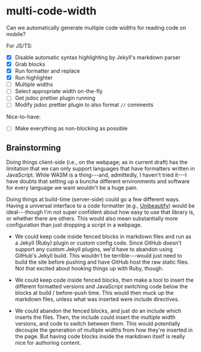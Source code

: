# multi-code-width

Can we automatically generate multiple code widths for reading code on mobile?

For JS/TS:
- [x] Disable automatic syntax highlighting by Jekyll's markdown parser
- [x] Grab blocks
- [x] Run formatter and replace
- [x] Run highlighter
- [ ] Multiple widths
- [ ] Select appropriate width on-the-fly
- [ ] Get jsdoc prettier plugin running
- [ ] Modify jsdoc prettier plugin to also format `//` comments

Nice-to-have:
- [ ] Make everything as non-blocking as possible

## Brainstorming

Doing things client-side (i.e., on the webpage; as in current draft) has the limitation that we can only support languages that have formatters written in JavaScript. While WASM is a thing---and, admittedly, I haven't tried it---I have doubts that setting up a buncha different environments and software for every language we want wouldn't be a huge pain.

Doing things at build-time (server-side) could go a few different ways. Having a universal interface to a code formatter (e.g., [Unibeautify](https://unibeautify.com/)) would be ideal---though I'm not super confident about how easy to use that library is, or whether there are others. This would also mean substantially more configuration than just dropping a script in a webpage.

- We could keep code inside fenced blocks in markdown files and run as a Jekyll (Ruby) plugin or custom config code. Since GitHub doesn't support any custom Jekyll plugins, we'd have to abandon using GitHub's Jekyll build. This wouldn't be terrible---would just need to build the site before pushing and have GitHub host the raw static files. Not that excited about hooking things up with Ruby, though.

- We could keep code inside fenced blocks, then make a tool to insert the different formatted versions and JavaScript switching code below the blocks at build / before-push time. This would then muck up the markdown files, unless what was inserted were include directives.

- We could abandon the fenced blocks, and just do an include which inserts the files. Then, the include could insert the multiple width versions, and code to switch between them. This would potentially decouple the generation of multiple widths from how they're inserted in the page. But having code blocks inside the markdown itself is really nice for authoring content.
